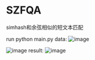 # SZFQA
simhash和余弦相似的短文本匹配

run python main.py
data:
![image](https://github.com/MacXing/SZFQA/tree/master/images/data.png)

![image](https://github.com/MacXing/SZFQA/tree/master/images/classify.png)
result:
![image](https://github.com/MacXing/SZFQA/tree/master/images/predict.png)
